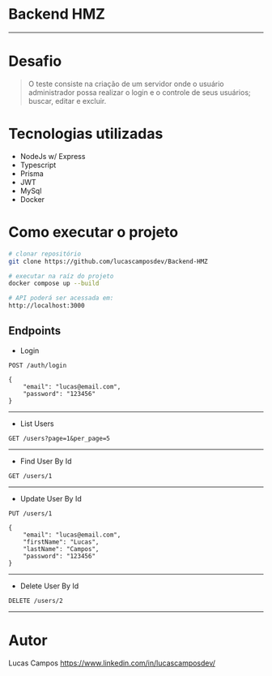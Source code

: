 # Backend HMZ
<hr>

# Desafio

> O teste consiste na criação de um servidor onde o usuário administrador possa realizar o login e o controle de seus usuários; buscar, editar e excluir.

# Tecnologias utilizadas
- NodeJs w/ Express
- Typescript
- Prisma
- JWT
- MySql
- Docker

# Como executar o projeto

```bash
# clonar repositório
git clone https://github.com/lucascamposdev/Backend-HMZ

# executar na raíz do projeto
docker compose up --build

# API poderá ser acessada em:
http://localhost:3000
```

## Endpoints

- Login
```
POST /auth/login

{
	"email": "lucas@email.com",
	"password": "123456"
}
```

<hr>

- List Users
```
GET /users?page=1&per_page=5
```

<hr>

- Find User By Id
```
GET /users/1
```

<hr>

- Update User By Id
```
PUT /users/1

{
	"email": "lucas@email.com",
	"firstName": "Lucas",
	"lastName": "Campos",
	"password": "123456"
}
```

<hr>

- Delete User By Id
```
DELETE /users/2
```

<hr>

# Autor

Lucas Campos
https://www.linkedin.com/in/lucascamposdev/


